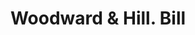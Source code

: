 ---
doi: 10.7916/D8892HZ4
date_other: '1880'
date_other_textual: 1880-1889
form: printed ephemera
genre:
- Invoices
name:
- Woodward & Hill
object_in_context_url: https://biggert.cul.columbia.edu/items/view/ave_biggert_00841
subject_hierarchical_geographic:
- Albany, New York, United States
subject_name:
- Woodward & Hill
title: Woodward & Hill. Bill
sort_title: Woodward & Hill. Bill
call_number: ave_biggert_00841
coordinates:
- 42.652499999999996,-73.75722222222223
pid: ave_biggert_00841
identifiers: ave_biggert_00841
thumbnail: https://derivativo-3.library.columbia.edu/iiif/2/ldpd:345971/full/!256,256/0/native.jpg
permalink: "/biggert/ave_biggert_00841/"
layout: iiif-image-page
---
